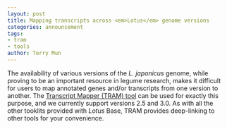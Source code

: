 ```yaml
---
layout: post
title: Mapping transcripts across <em>Lotus</em> genome versions
categories: announcement
tags:
- tram
- tools
author: Terry Mun
---
```

The availability of various versions of the *L. japonicus* genome, while proving to be an important resource in legume research, makes it difficult for users to map annotated genes and/or transcripts from one version to another. The [Transcript Mapper (TRAM) tool](/tools/tram) can be used for exactly this purpose, and we currently support versions 2.5 and 3.0. As with all the other tooklits provided with *Lotus* Base, TRAM provides deep-linking to other tools for your convenience.